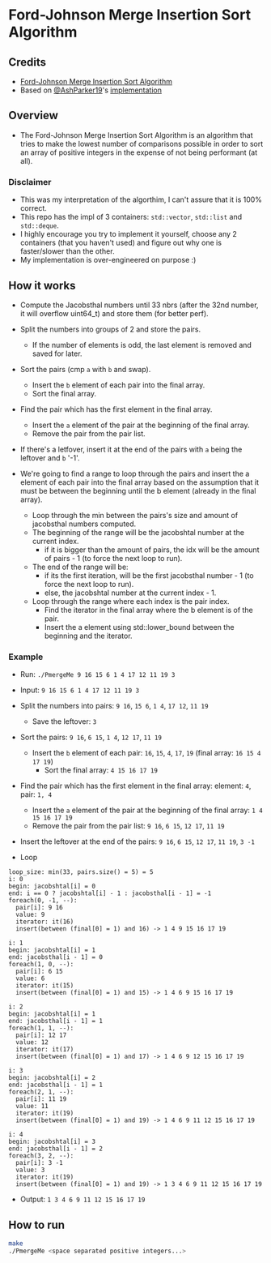 # Ford-Johnson Merge Insertion Sort Algorithm

## Credits
- [Ford-Johnson Merge Insertion Sort Algorithm](https://en.wikipedia.org/wiki/Merge-insertion_sort)
- Based on [@AshParker19](https://github.com/AshParker19)'s [implementation](https://github.com/AshParker19/42_CPP_modules/tree/main/CPP_09/ex02)

## Overview
- The Ford-Johnson Merge Insertion Sort Algorithm is an algorithm that tries to make the lowest number of comparisons possible in order to sort an array of positive integers in the expense of not being performant (at all).

### Disclaimer

- This was my interpretation of the algorthim, I can't assure that it is 100% correct.
- This repo has the impl of 3 containers: `std::vector`, `std::list` and `std::deque`.
- I highly encourage you try to implement it yourself, choose any 2 containers (that you haven't used) and figure out why one is faster/slower than the other.
- My implementation is over-engineered on purpose :)

## How it works

- Compute the Jacobsthal numbers until 33 nbrs (after the 32nd number, it will overflow uint64_t) and store them (for better perf).

- Split the numbers into groups of 2 and store the pairs.
   - If the number of elements is odd, the last element is removed and saved for later.

- Sort the pairs (cmp `a` with `b` and swap).
   - Insert the `b` element of each pair into the final array.
   - Sort the final array.

- Find the pair which has the first element in the final array.
   - Insert the `a` element of the pair at the beginning of the final array.
   - Remove the pair from the pair list.

- If there's a letfover, insert it at the end of the pairs with `a` being the leftover and `b` '-1'.

- We're going to find a range to loop through the pairs and insert the a element of each pair into the final array based on the assumption that it must be between the beginning until the b element (already in the final array).
   - Loop through the min between the pairs's size and amount of jacobsthal numbers computed.
   - The beginning of the range will be the jacobshtal number at the current index.
      - if it is bigger than the amount of pairs, the idx will be the amount of pairs - 1 (to force the next loop to run).
   - The end of the range will be:
      - if its the first iteration, will be the first jacobsthal number - 1 (to force the next loop to run).
      - else, the jacobshtal number at the current index - 1.
   - Loop through the range where each index is the pair index.
      - Find the iterator in the final array where the b element is of the pair.
      - Insert the a element using std::lower_bound between the beginning and the iterator.

### Example

- Run: `./PmergeMe 9 16 15 6 1 4 17 12 11 19 3`
- Input: `9 16 15 6 1 4 17 12 11 19 3`

- Split the numbers into pairs: `9 16`, `15 6`, `1 4`, `17 12`, `11 19`
   - Save the leftover: `3`

- Sort the pairs: `9 16`, `6 15`, `1 4`, `12 17`, `11 19`
   - Insert the `b` element of each pair: `16`, `15`, `4`, `17`, `19` (final array: `16 15 4 17 19`)
      - Sort the final array: `4 15 16 17 19`

- Find the pair which has the first element in the final array: element: `4`, pair: `1, 4`
   - Insert the `a` element of the pair at the beginning of the final array: `1 4 15 16 17 19`
   - Remove the pair from the pair list: `9 16`, `6 15`, `12 17`, `11 19`

- Insert the leftover at the end of the pairs: `9 16`, `6 15`, `12 17`, `11 19`, `3 -1`

- Loop
```
loop_size: min(33, pairs.size() = 5) = 5
i: 0
begin: jacobshtal[i] = 0
end: i == 0 ? jacobshtal[i] - 1 : jacobsthal[i - 1] = -1
foreach(0, -1, --):
  pair[i]: 9 16
  value: 9
  iterator: it(16)
  insert(between (final[0] = 1) and 16) -> 1 4 9 15 16 17 19

i: 1
begin: jacobshtal[i] = 1
end: jacobsthal[i - 1] = 0
foreach(1, 0, --):
  pair[i]: 6 15
  value: 6
  iterator: it(15)
  insert(between (final[0] = 1) and 15) -> 1 4 6 9 15 16 17 19

i: 2
begin: jacobshtal[i] = 1
end: jacobsthal[i - 1] = 1
foreach(1, 1, --):
  pair[i]: 12 17
  value: 12
  iterator: it(17)
  insert(between (final[0] = 1) and 17) -> 1 4 6 9 12 15 16 17 19

i: 3
begin: jacobshtal[i] = 2
end: jacobsthal[i - 1] = 1
foreach(2, 1, --):
  pair[i]: 11 19
  value: 11
  iterator: it(19)
  insert(between (final[0] = 1) and 19) -> 1 4 6 9 11 12 15 16 17 19

i: 4
begin: jacobshtal[i] = 3
end: jacobsthal[i - 1] = 2
foreach(3, 2, --):
  pair[i]: 3 -1
  value: 3
  iterator: it(19)
  insert(between (final[0] = 1) and 19) -> 1 3 4 6 9 11 12 15 16 17 19
```

- Output: `1 3 4 6 9 11 12 15 16 17 19`

## How to run

```bash
make
./PmergeMe <space separated positive integers...>
```
